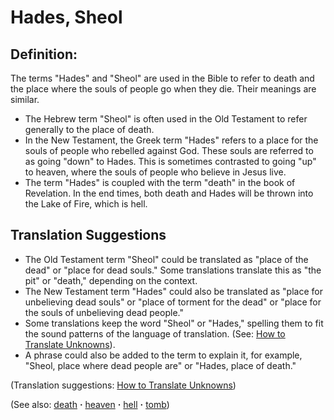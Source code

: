 # Hades, Sheol #

## Definition: ##

The terms "Hades" and "Sheol" are used in the Bible to refer to death and the place where the souls of people go when they die. Their meanings are similar.

* The Hebrew term "Sheol" is often used in the Old Testament to refer generally to the place of death. 
* In the New Testament, the Greek term "Hades" refers to a place for the souls of people who rebelled against God. These souls are referred to as going "down" to Hades. This is sometimes contrasted to going "up" to heaven, where the souls of people who believe in Jesus live.
* The term "Hades" is coupled with the term "death" in the book of Revelation. In the end times, both death and Hades will be thrown into the Lake of Fire, which is hell.

## Translation Suggestions ##

* The Old Testament term "Sheol" could be translated as "place of the dead" or "place for dead souls." Some translations translate this as "the pit" or "death," depending on the context.
* The New Testament term "Hades" could also be translated as "place for unbelieving dead souls" or "place of torment for the dead" or "place for the souls of unbelieving dead people." 
* Some translations keep the word "Sheol" or "Hades," spelling them to fit the sound patterns of the language of translation. (See: [How to Translate Unknowns](https://git.door43.org/Door43/en-ta-translate-vol1/src/master/content/translate_unknown.md)).
* A phrase could also be added to the term to explain it, for example, "Sheol, place where dead people are" or "Hades, place of death."

(Translation suggestions: [How to Translate Unknowns](https://git.door43.org/Door43/en-ta-translate-vol1/src/master/content/translate_unknown.md))

(See also: [death](../kt/death.md) **·** [heaven](../kt/heaven.md) **·** [hell](../kt/hell.md) **·** [tomb](../kt/other/tomb.md))

